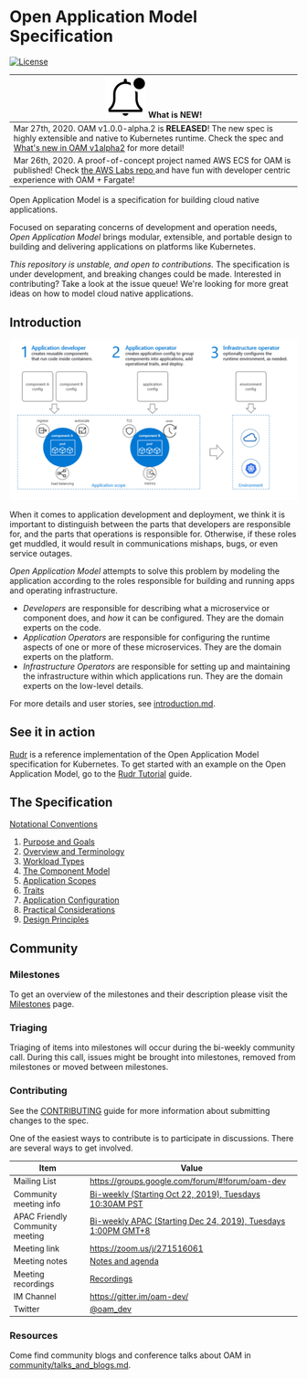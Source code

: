 # Open Application Model Specification

[![License](https://img.shields.io/badge/license-Apache%202-4EB1BA.svg)](https://www.apache.org/licenses/LICENSE-2.0.html)

|![notification](assets/bell-outline-badge.svg) What is NEW!|
|------------------|
|Mar 27th, 2020. OAM v1.0.0-alpha.2 is **RELEASED**! The new spec is highly extensible and native to Kubernetes runtime. Check the spec and [What's new in OAM v1alpha2](https://speakerdeck.com/resouer/whats-new-in-oam-v1alpha2-spec) for more detail!|
|Mar 26th, 2020. A proof-of-concept project named AWS ECS for OAM is published! Check [the AWS Labs repo ](https://github.com/awslabs/amazon-ecs-for-open-application-model) and have fun with developer centric experience with OAM + Fargate!|

Open Application Model is a specification for building cloud native applications.

Focused on separating concerns of development and operation needs, _Open Application Model_ brings modular, extensible, and portable design to building and delivering applications on platforms like Kubernetes.

*This repository is unstable, and open to contributions.*
The specification is under development, and breaking changes could be made.
Interested in contributing? Take a look at the issue queue! We're looking for more
great ideas on how to model cloud native applications.

## Introduction

![How it works][how-it-works]

When it comes to application development and deployment, we think it is important to distinguish between the parts that developers are responsible for, and the parts that operations is responsible for. Otherwise, if these roles get muddled, it would result in communications mishaps, bugs, or even
service outages.

_Open Application Model_ attempts to solve this problem by modeling the application according to the
roles responsible for building and running apps and operating infrastructure.

* _Developers_ are responsible for describing what a microservice or component does,
  and _how_ it can be configured. They are the domain experts on the code.
* _Application Operators_ are responsible for configuring the runtime aspects of
  one or more of these microservices. They are the domain experts on the
  platform.
* _Infrastructure Operators_ are responsible for setting up and maintaining the
  infrastructure within which applications run. They are the domain
  experts on the low-level details.

For more details and user stories, see [introduction.md](./introduction.md).

## See it in action

[Rudr](https://github.com/oam-dev/rudr) is a reference implementation of the Open Application Model specification for Kubernetes. To get started with an example on the Open Application Model, go to the [Rudr Tutorial](https://github.com/oam-dev/rudr/blob/master/docs/tutorials/deploy_and_update.md) guide.

## The Specification

[Notational Conventions](notational_convention.md)

  1. [Purpose and Goals](1.purpose_and_goals.md)
  2. [Overview and Terminology](2.overview_and_terminology.md)
  3. [Workload Types](3.workload.md)
  4. [The Component Model](4.component.md)
  5. [Application Scopes](5.application_scopes.md)
  6. [Traits](6.traits.md)
  7. [Application Configuration](7.application_configuration.md)
  8. [Practical Considerations](8.practical_considerations.md)
  9. [Design Principles](9.design_principles.md)


## Community

### Milestones

To get an overview of the milestones and their description please visit the [Milestones](https://github.com/microsoft/hydra-spec/milestones) page. 

### Triaging 

Triaging of items into milestones will occur during the bi-weekly community call. During this call, issues might be brought into milestones, removed from milestones or moved between milestones. 

### Contributing

See the [CONTRIBUTING](CONTRIBUTING.md) guide for more information about submitting changes to the spec.

One of the easiest ways to contribute is to participate in discussions. There are several ways to get involved.

| Item        | Value  |
|---------------------|---|
| Mailing List | https://groups.google.com/forum/#!forum/oam-dev |
| Community meeting info | [Bi-weekly (Starting Oct 22, 2019), Tuesdays 10:30AM PST](https://calendar.google.com/calendar?cid=dDk5YThyNGIwOWJyYTJxajNlbWI0a2FvdGtAZ3JvdXAuY2FsZW5kYXIuZ29vZ2xlLmNvbQ)  |
| APAC Friendly Community meeting | [Bi-weekly APAC (Starting Dec 24, 2019), Tuesdays 1:00PM GMT+8](https://calendar.google.com/event?action=TEMPLATE&tmeid=MzJnbHR2b3R1bHYxMG0wc2YybDJjZmhuc2pfMjAxOTEyMjRUMDUwMDAwWiBmZW5namluZ2NoYW9AbQ&tmsrc=fengjingchao%40gmail.com&scp=ALL) |
| Meeting link | https://zoom.us/j/271516061 |
| Meeting notes| [Notes and agenda](https://docs.google.com/document/d/1nqdFEyULekyksFHtFvgvFAYE-0AMHKoS3RMnaKsarjs) |
| Meeting recordings| [Recordings](https://drive.google.com/drive/folders/1yr5LSB8NkEYxzBL-R9D-z-UwVYx4luLe) |
| IM Channel      | https://gitter.im/oam-dev/ |
| Twitter      | [@oam_dev](https://twitter.com/oam_dev) |

[how-it-works]: assets/how-it-works.png

### Resources

Come find community blogs and conference talks about OAM in [community/talks_and_blogs.md](./community/talks_and_blogs.md).
